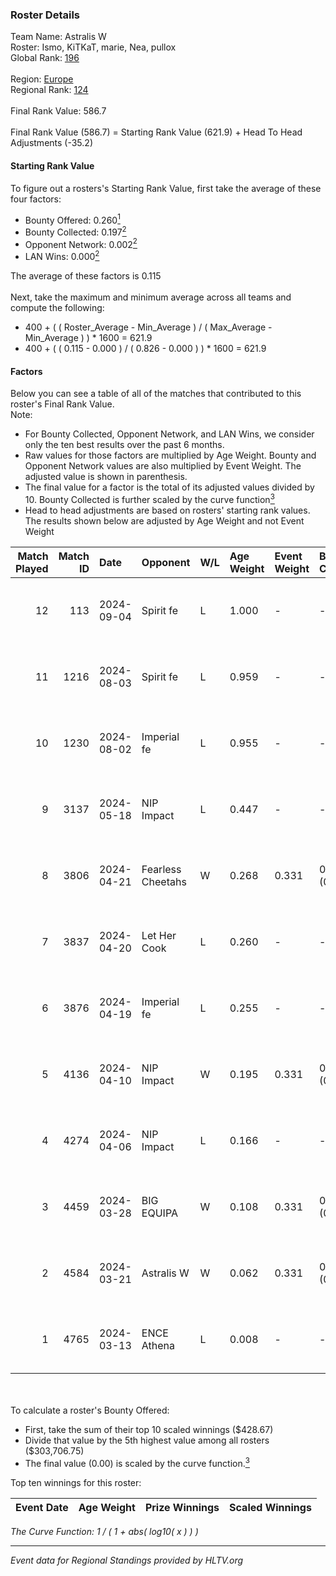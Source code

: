 ### Roster Details<br />
Team Name: Astralis W<br />
Roster: Ismo, KiTKaT, marie, Nea, pullox<br />
Global Rank: [196](../standings_global.md)<br />
<br />
Region: [Europe]( ../standings_europe.md)<br />
Regional Rank: [124]( ../standings_europe.md)<br />
<br />
Final Rank Value:  586.7<br />
<br />
Final Rank Value (586.7) = Starting Rank Value (621.9) + Head To Head Adjustments (-35.2)<br />

#### Starting Rank Value<br />
To figure out a rosters's Starting Rank Value, first take the average of these four factors:<br />
- Bounty Offered: 0.260[<sup>1</sup>](#table2)
- Bounty Collected: 0.197[<sup>2</sup>](#table1)
- Opponent Network: 0.002[<sup>2</sup>](#table1)
- LAN Wins: 0.000[<sup>2</sup>](#table1)

The average of these factors is 0.115<br />
<br />
Next, take the maximum and minimum average across all teams and compute the following:<br />
- 400 + ( ( Roster_Average - Min_Average ) / ( Max_Average - Min_Average ) ) * 1600 = 621.9
- 400 + ( ( 0.115 - 0.000 ) / ( 0.826 - 0.000 ) ) * 1600 = 621.9


#### Factors<br />
Below you can see a table of all of the matches that contributed to this roster's Final Rank Value.<br />
Note:<br />

- For Bounty Collected, Opponent Network, and LAN Wins, we consider only the ten best results over the past 6 months.
- Raw values for those factors are multiplied by Age Weight. Bounty and Opponent Network values are also multiplied by Event Weight. The adjusted value is shown in parenthesis.
- The final value for a factor is the total of its adjusted values divided by 10. Bounty Collected is further scaled by the curve function[<sup>3</sup>](#curveFunction)
- Head to head adjustments are based on rosters' starting rank values. The results shown below are adjusted by Age Weight and not Event Weight
<span id="table1"></span><br />


| Match Played | Match ID | Date       | Opponent          | W/L | Age Weight | Event Weight | Bounty Collected | Opponent Network | LAN Wins  | H2H Adj. | Roster                           |
| -: | -: | :- | :- | :- | :- | :- | :- | :- | :- | -: | :- |
|           12 |      113 | 2024-09-04 | Spirit fe         | L   | 1.000      | -            | -                | -                | -         |   -14.97 | Ismo, KiTKaT, marie, Nea, pullox |
|           11 |     1216 | 2024-08-03 | Spirit fe         | L   | 0.959      | -            | -                | -                | -         |   -14.69 | Ismo, KiTKaT, marie, Nea, pullox |
|           10 |     1230 | 2024-08-02 | Imperial fe       | L   | 0.955      | -            | -                | -                | -         |    -4.36 | Ismo, KiTKaT, marie, Nea, pullox |
|            9 |     3137 | 2024-05-18 | NIP Impact        | L   | 0.447      | -            | -                | -                | -         |    -6.03 | Ann4, D7, KiTKaT, Nea, pullox    |
|            8 |     3806 | 2024-04-21 | Fearless Cheetahs | W   | 0.268      | 0.331        | 0.001 (0.000)    | 0.027 (0.002)    | 0 (0.000) |     4.19 | Ann4, D7, KiTKaT, Nea, pullox    |
|            7 |     3837 | 2024-04-20 | Let Her Cook      | L   | 0.260      | -            | -                | -                | -         |    -2.00 | Ann4, D7, KiTKaT, Nea, pullox    |
|            6 |     3876 | 2024-04-19 | Imperial fe       | L   | 0.255      | -            | -                | -                | -         |    -1.36 | Ann4, D7, KiTKaT, Nea, pullox    |
|            5 |     4136 | 2024-04-10 | NIP Impact        | W   | 0.195      | 0.331        | 0.004 (0.000)    | 0.208 (0.013)    | 0 (0.000) |     3.56 | Ann4, D7, KiTKaT, Nea, pullox    |
|            4 |     4274 | 2024-04-06 | NIP Impact        | L   | 0.166      | -            | -                | -                | -         |    -2.25 | Ann4, D7, KiTKaT, Nea, pullox    |
|            3 |     4459 | 2024-03-28 | BIG EQUIPA        | W   | 0.108      | 0.331        | 0.013 (0.000)    | 0.106 (0.004)    | 0 (0.000) |     2.12 | Ann4, D7, KiTKaT, Nea, pullox    |
|            2 |     4584 | 2024-03-21 | Astralis W        | W   | 0.062      | 0.331        | 0.001 (0.000)    | 0.008 (0.000)    | 0 (0.000) |     0.69 | Ann4, D7, KiTKaT, Nea, pullox    |
|            1 |     4765 | 2024-03-13 | ENCE Athena       | L   | 0.008      | -            | -                | -                | -         |    -0.13 | Ann4, D7, KiTKaT, Nea, pullox    |

<br />
<span id="table2"></span><br />
To calculate a roster's Bounty Offered:<br />

- First, take the sum of their top 10 scaled winnings ($428.67)
- Divide that value by the 5th highest value among all rosters ($303,706.75)
- The final value (0.00) is scaled by the curve function.[<sup>3</sup>](#curveFunction)

Top ten winnings for this roster:<br />

| Event Date | Age Weight | Prize Winnings | Scaled Winnings |
| :- | -: | :- | :- |


<span id="curveFunction"></span>_The Curve Function: 1 / ( 1 + abs( log10( x ) ) )_<br />

---
_Event data for Regional Standings provided by HLTV.org_<br />
